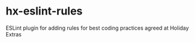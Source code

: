 # hx-eslint-rules
ESLint plugin for adding rules for best coding practices agreed at Holiday Extras
